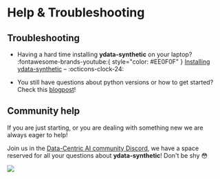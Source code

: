 # Help & Troubleshooting

## Troubleshooting 

- Having a hard time installing **ydata-synthetic** on your laptop?
:fontawesome-brands-youtube:{ style="color: #EE0F0F" }
[Installing ydata-synthetic](https://www.youtube.com/watch?v=aESmGcxtBdU) – :octicons-clock-24:

- You still have questions about python versions or how to get started? Check this [blogpost](https://ydata.ai/resources/10-most-asked-questions-on-ydata-synthetic)! 

## Community help 

If you are just starting, or you are dealing with something new we are always eager to help! 

Join us in the [Data-Centric AI community Discord](https://discord.com/invite/mw7xjJ7b7s), we have a space reserved for all your questions about **ydata-synthetic**! Don't be shy 😳

<img referrerpolicy="no-referrer-when-downgrade" src="https://static.scarf.sh/a.png?x-pxid=dd69a9f9-0901-4cb4-9e56-b1e69877dca1" />